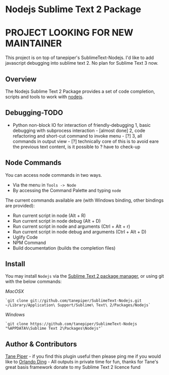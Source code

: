 Nodejs Sublime Text 2 Package
=============================

# PROJECT LOOKING FOR NEW MAINTAINER

This project is on top of tanepiper's SublimeText-Nodejs. I'd like to add javascript debugging into sublime text 2. No plan for Sublime Text 3 now.

Overview
--------
The Nodejs Sublime Text 2 Package provides a set of code completion, scripts and tools to work with
[nodejs](http://nodejs.org).

Debugging-TODO
---------------
* Python non-block IO for interaction of friendly-debugging
  1, basic debugging with subprocess interaction - [almost done]
  2, code refactoring and short-cut command to invoke menu - [?]
  3, all commands in output view - [?]
	technically core of this is to avoid eare the previous text content, is it        possible to ? have to check-up

Node Commands
-------------
You can access node commands in two ways.

* Via the menu in `Tools -> Node`
* By accessing the Command Palette and typing `node`
 
The current commands available are (with Windows binding, other bindings are provided):

* Run current script in node (Alt + R)
* Run current script in node debug (Alt + D)
* Run current script in node and arguments (Ctrl + Alt + r)
* Run current script in node debug and arguments (Ctrl + Alt + D)
* Uglify Code
* NPM Command
* Build documentation (builds the completion files)

Install
-------
You may install `Nodejs` via the [Sublime Text 2 package manager](http://wbond.net/sublime_packages/package_control),
or using git with the below commands:

*MacOSX*

    `git clone git://github.com/tanepiper/SublimeText-Nodejs.git ~/Library/Application\ Support/Sublime\ Text\ 2/Packages/Nodejs`

*Windows*

    `git clone https://github.com/tanepiper/SublimeText-Nodejs "%APPDATA%\Sublime Text 2\Packages\Nodejs"`

Author & Contributors
----------------------
[Tane Piper](http://twitter.com/tanepiper) - if you find this plugin useful then please ping me if you would like to
[Orlando Ding](http://weibo.com/orlando22) - All outputs in private time for fun, thanks for Tane's great basis framework
donate to my Sublime Text 2 licence fund

